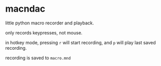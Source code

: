 # macndac

little python macro recorder and playback.

only records keypresses, not mouse.

in hotkey mode, pressing `r` will start recording, and `p` will play last saved recording.

recording is saved to `macro.mnd`

